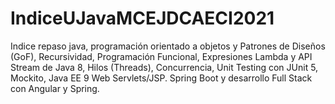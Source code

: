 # IndiceUJavaMCEJDCAECI2021
Indice repaso java, programación orientado a objetos y Patrones de Diseños (GoF), Recursividad, Programación Funcional, Expresiones Lambda y API Stream de Java 8, Hilos (Threads), Concurrencia, Unit Testing con JUnit 5, Mockito, Java EE 9 Web Servlets/JSP. Spring Boot y desarrollo Full Stack con Angular y Spring. 
